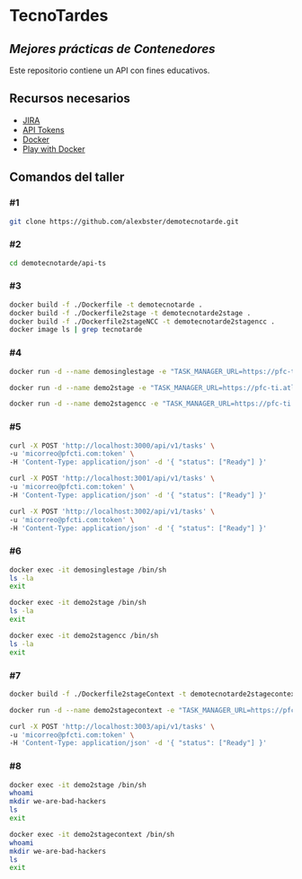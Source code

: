 # TecnoTardes
## _Mejores prácticas de Contenedores_

Este repositorio contiene un API con fines educativos.

## Recursos necesarios

- [JIRA](https://pfc-ti.atlassian.net/jira/dashboards/last-visited)
- [API Tokens](https://id.atlassian.com/manage-profile/security/api-tokens)
- [Docker](https://www.docker.com)
- [Play with Docker](https://labs.play-with-docker.com)

## Comandos del taller

### #1

```sh
git clone https://github.com/alexbster/demotecnotarde.git
```
### #2

```sh
cd demotecnotarde/api-ts
```
### #3

```sh
docker build -f ./Dockerfile -t demotecnotarde .
docker build -f ./Dockerfile2stage -t demotecnotarde2stage .
docker build -f ./Dockerfile2stageNCC -t demotecnotarde2stagencc .
docker image ls | grep tecnotarde
```

### #4

```sh
docker run -d --name demosinglestage -e "TASK_MANAGER_URL=https://pfc-ti.atlassian.net" -p 3000:8080 demotecnotarde

docker run -d --name demo2stage -e "TASK_MANAGER_URL=https://pfc-ti.atlassian.net" -p 3001:8080 demotecnotarde2stage

docker run -d --name demo2stagencc -e "TASK_MANAGER_URL=https://pfc-ti.atlassian.net" -p 3002:8080 demotecnotarde2stagencc
```

### #5

```sh
curl -X POST 'http://localhost:3000/api/v1/tasks' \
-u 'micorreo@pfcti.com:token' \
-H 'Content-Type: application/json' -d '{ "status": ["Ready"] }'

curl -X POST 'http://localhost:3001/api/v1/tasks' \
-u 'micorreo@pfcti.com:token' \
-H 'Content-Type: application/json' -d '{ "status": ["Ready"] }'

curl -X POST 'http://localhost:3002/api/v1/tasks' \
-u 'micorreo@pfcti.com:token' \
-H 'Content-Type: application/json' -d '{ "status": ["Ready"] }'
```

### #6

```sh
docker exec -it demosinglestage /bin/sh
ls -la
exit

docker exec -it demo2stage /bin/sh
ls -la
exit

docker exec -it demo2stagencc /bin/sh
ls -la
exit
```

### #7

```sh
docker build -f ./Dockerfile2stageContext -t demotecnotarde2stagecontext .

docker run -d --name demo2stagecontext -e "TASK_MANAGER_URL=https://pfc-ti.atlassian.net" -p 3003:8080 demotecnotarde2stagecontext
```

```sh
curl -X POST 'http://localhost:3003/api/v1/tasks' \
-u 'micorreo@pfcti.com:token' \
-H 'Content-Type: application/json' -d '{ "status": ["Ready"] }'
```

### #8

```sh
docker exec -it demo2stage /bin/sh
whoami
mkdir we-are-bad-hackers
ls
exit

docker exec -it demo2stagecontext /bin/sh
whoami
mkdir we-are-bad-hackers
ls
exit
```